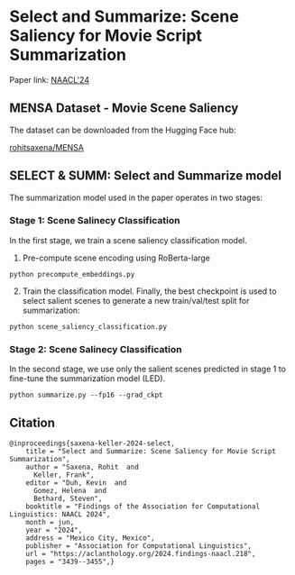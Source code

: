 # Select and Summarize: Scene Saliency for Movie Script Summarization
Paper link: [NAACL'24](https://aclanthology.org/2024.findings-naacl.218.pdf)

## MENSA Dataset - Movie Scene Saliency

The dataset can be downloaded from the Hugging Face hub:

[rohitsaxena/MENSA](https://huggingface.co/datasets/rohitsaxena/MENSA)


## SELECT & SUMM: Select and Summarize model
The summarization model used in the paper operates in two stages:

### Stage 1: Scene Salinecy Classification
In the first stage, we train a scene saliency classification model.

1. Pre-compute scene encoding using RoBerta-large

```
python precompute_embeddings.py

```
2. Train the classification model. Finally, the best checkpoint is used to select salient scenes to generate a new train/val/test split for summarization:

```
python scene_saliency_classification.py

```
### Stage 2: Scene Salinecy Classification

In the second stage, we use only the salient scenes predicted in stage 1 to fine-tune the summarization model (LED). 

```
python summarize.py --fp16 --grad_ckpt

```

## Citation

```
@inproceedings{saxena-keller-2024-select,
    title = "Select and Summarize: Scene Saliency for Movie Script Summarization",
    author = "Saxena, Rohit  and
      Keller, Frank",
    editor = "Duh, Kevin  and
      Gomez, Helena  and
      Bethard, Steven",
    booktitle = "Findings of the Association for Computational Linguistics: NAACL 2024",
    month = jun,
    year = "2024",
    address = "Mexico City, Mexico",
    publisher = "Association for Computational Linguistics",
    url = "https://aclanthology.org/2024.findings-naacl.218",
    pages = "3439--3455",}
```

